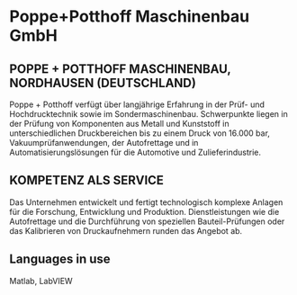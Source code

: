 # Poppe+Potthoff Maschinenbau GmbH

## POPPE + POTTHOFF MASCHINENBAU, NORDHAUSEN (DEUTSCHLAND)
Poppe + Potthoff verfügt über langjährige Erfahrung in der Prüf- und Hochdrucktechnik sowie im Sondermaschinenbau. Schwerpunkte liegen in der Prüfung von Komponenten aus Metall und Kunststoff in unterschiedlichen Druckbereichen bis zu einem Druck von 16.000 bar, Vakuumprüfanwendungen, der Autofrettage und in Automatisierungslösungen für die Automotive und Zulieferindustrie.

## KOMPETENZ ALS SERVICE
Das Unternehmen entwickelt und fertigt technologisch komplexe Anlagen für die Forschung, Entwicklung und Produktion. Dienstleistungen wie die Autofrettage und die Durchführung von speziellen Bauteil-Prüfungen oder das Kalibrieren von Druckaufnehmern runden das Angebot ab.

## Languages in use

Matlab, LabVIEW
